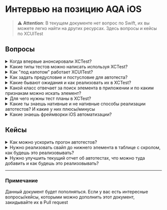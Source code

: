 # Интервью на позицию AQA iOS

> :warning: **Attention**: В текущем документе нет вопрос по Swift, их вы можете легко найти на других ресурсах. Здесь вопросы и кейсы по XCUITest 


## Вопросы

<details>
  <summary>Когда впервые анонсировали XCTest?</summary>
  XCTest был впервые анонсирован на WWDC 2016 одновременно с выпуском iOS 10
</details>

<details>
  <summary>Какие типы тестов можно написать используя XCTest?</summary>
  XCTest позволяет написать: unit, ui и perfomance тесты
</details>

<details>
  <summary>Как "под капотом" работает XCUITest?</summary>
  Когда мы добавляем ui-тесты в проект Xcode, они находят в отдельном таргете с препиской UITest. Это связано с тем, что ui-тесты компилируются и развертываются в отдельном приложении. Код ui-тестов, который мы пишем, выполняется в приложении для запуска тестов, а не в целевом приложении. Приложение для выполнения тестов действует как прокси, оно берет написанную тестовую логику и транслирует её в iOS Accessibility actions, которые выполняет с целевым приложением. Это делается для имитации использования приложения так же, как это делает человек. С точки зрения разработчика это означает, что мы не взаимодействуем напрямую с элементами UIKit в нашем приложении, такими как UILabel или UIButton, а скорее через прокси-элементы, называемые XCUIElement.
</details>

<details>
  <summary>Как задать предусловие и постусловие для автотеста?</summary>
  
  С помощью `setUp()` и `tearDown()` методов. Также мы можем задавать эти условия для всего сьюта тестов либо отдельно для каждого теста.  
</details>

<details>
  <summary>Какие бывают ожидания и как реализовать их в XCTest?</summary>
  Ожидания бывают двух видов явные и не явные.
  
  Явные ожидания можно реализовать несколькими способами:
  - 
</details>

<details>
  <summary>Какой класс отвечает за поиск элемента в приложении и по каким признакам можно искать элемент?</summary>
  
  За поиск UI-элементов отвечает класс XCUIElementQuery. Элемент можно искать по:
  1. по индефикатору, самый надежный вариант поиска.
  2. по индексу типа элемента(например вторая кнопка на экране).
  3. по вложенности(children и descedants).
  4. по предикату.
</details>

<details>
  <summary>Для чего нужны тест планы в XCTest?</summary>
  Тест план предоставляет возможность запускать наборы тестов с различными конфигурациями. Тест план — это JSON файл с расширением .xctestplan, которым можно управлять через пользовательский интерфейс или из исходного кода. Его удобно использовать, когда у вас есть несколько наборов тестов: Smoke, Rregression или группы тестов которые должны гонять на разных локализациях или с разной геолокацией
</details>

<details>
  <summary>Какие ты знаешь нативные и не нативные способы реализации автотестов? И какие у них плюсы/минусы</summary>
  заглушка
</details>

<details>
  <summary>Какие знаешь фреймворки iOS автоматизации?</summary>
  заглушка
</details>

## Кейсы

<details>
  <summary>Как можно ускорить прогон автотестов?</summary>
  заглушка
</details>

<details>
  <summary>Нужно реализовать свайп до нижнего элемента в таблице с скролом, как будешь это реализовывать?</summary>
  заглушка
</details>

<details>
  <summary>Нужно улучшить текущий отчет об автотестах, что можно туда добавить и как будешь это реализовывать?</summary>
  заглушка
</details>

---

### Примечание

Данный документ будет пополняться. Если у вас есть интересные вопросы/кейсы, которыми можно дополнить этот документ, закидывайте их в Pull request
